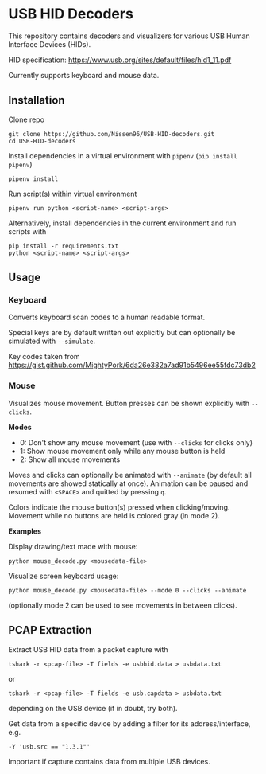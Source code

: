 # USB HID Decoders

This repository contains decoders and visualizers for various USB Human Interface Devices (HIDs).

HID specification: https://www.usb.org/sites/default/files/hid1_11.pdf

Currently supports keyboard and mouse data.


## Installation

Clone repo
```
git clone https://github.com/Nissen96/USB-HID-decoders.git
cd USB-HID-decoders
```

Install dependencies in a virtual environment with `pipenv` (`pip install pipenv`)
```
pipenv install
```

Run script(s) within virtual environment
```
pipenv run python <script-name> <script-args>
```

Alternatively, install dependencies in the current environment and run scripts with
```
pip install -r requirements.txt
python <script-name> <script-args>
```


## Usage

### Keyboard

Converts keyboard scan codes to a human readable format.

Special keys are by default written out explicitly but can optionally be simulated with `--simulate`.

Key codes taken from https://gist.github.com/MightyPork/6da26e382a7ad91b5496ee55fdc73db2

### Mouse

Visualizes mouse movement. Button presses can be shown explicitly with `--clicks`.

**Modes**

- 0: Don't show any mouse movement (use with `--clicks` for clicks only)
- 1: Show mouse movement only while any mouse button is held
- 2: Show all mouse movements

Moves and clicks can optionally be animated with `--animate` (by default all movements are showed statically at once). Animation can be paused and resumed with `<SPACE>` and quitted by pressing `q`.

Colors indicate the mouse button(s) pressed when clicking/moving. Movement while no buttons are held is colored gray (in mode 2).

**Examples**

Display drawing/text made with mouse:

```
python mouse_decode.py <mousedata-file>
```

Visualize screen keyboard usage:

```
python mouse_decode.py <mousedata-file> --mode 0 --clicks --animate
```
(optionally mode 2 can be used to see movements in between clicks).


## PCAP Extraction

Extract USB HID data from a packet capture with
```
tshark -r <pcap-file> -T fields -e usbhid.data > usbdata.txt
```
or
```
tshark -r <pcap-file> -T fields -e usb.capdata > usbdata.txt
```
depending on the USB device (if in doubt, try both).

Get data from a specific device by adding a filter for its address/interface, e.g.
```
-Y 'usb.src == "1.3.1"'
```
Important if capture contains data from multiple USB devices.
